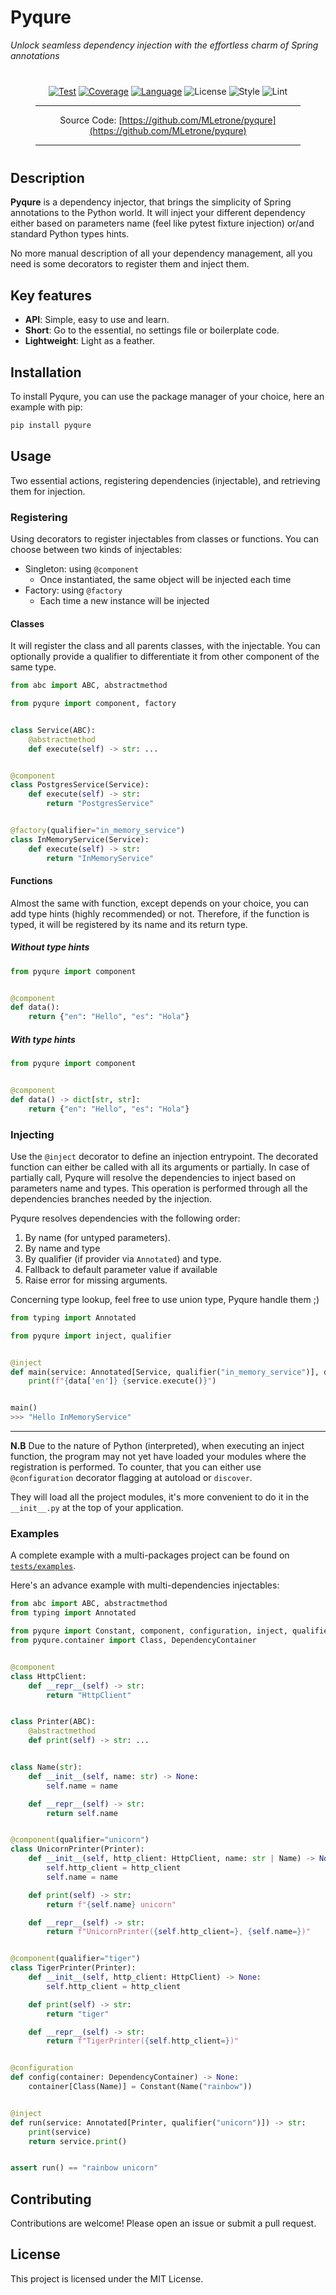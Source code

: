 # Pyqure

_Unlock seamless dependency injection with the effortless charm of Spring annotations_

<div align="center" style="margin:40px;">
<!-- --8<-- [start:overview-header] -->

[![Test](https://github.com/MLetrone/pyqure/actions/workflows/ci.yml/badge.svg?branch=main)](https://github.com/MLetrone/pyqure/actions/workflows/ci.yml)
[![Coverage](https://raw.githubusercontent.com/mLetrone/pyqure/_xml_coverage_reports/data/main/badge.svg)](https://raw.githubusercontent.com/mLetrone/pyqure/_xml_coverage_reports/data/main/coverage.xml)
[![Language](https://img.shields.io/python/required-version-toml?tomlFilePath=https%3A%2F%2Fraw.githubusercontent.com%2FmLetrone%2Fpyqure%2Fmain%2Fpyproject.toml)](https://www.python.org/)
![License](https://img.shields.io/badge/License-MIT-yellow?style=flat-square)
![Style](https://img.shields.io/badge/Style-ruff-9a9a9a?style=flat-square)
![Lint](https://img.shields.io/badge/Lint-ruff,%20mypy-brightgreen?style=flat-square)

<!-- --8<-- [end:overview-header] -->

---

Source Code: [https://github.com/MLetrone/pyqure](https://github.com/MLetrone/pyqure)

---
</div>
<!-- --8<-- [start:overview-body] -->

## Description

**Pyqure** is a dependency injector, that brings the simplicity of Spring annotations to the Python world.
It will inject your different dependency either based on parameters name (feel like pytest fixture injection)
or/and standard Python types hints.

No more manual description of all your dependency management,
all you need is some decorators to register them and inject them.

[//]: # (TODO explain dependency injection ?)

## Key features

* **API**: Simple, easy to use and learn.
* **Short**: Go to the essential, no settings file or boilerplate code.
* **Lightweight**: Light as a feather.

## Installation

To install Pyqure, you can use the package manager of your choice, here an example with pip:

```bash
pip install pyqure
```

## Usage

Two essential actions, registering dependencies (injectable), and retrieving them for injection.

### Registering

Using decorators to register injectables from classes or functions.
You can choose between two kinds of injectables:

- Singleton: using `@component`
    - Once instantiated, the same object will be injected each time
- Factory: using `@factory`
    - Each time a new instance will be injected

#### Classes

It will register the class and all parents classes, with the injectable.
You can optionally provide a qualifier to differentiate it from other component of the same type.

```python
from abc import ABC, abstractmethod

from pyqure import component, factory


class Service(ABC):
    @abstractmethod
    def execute(self) -> str: ...


@component
class PostgresService(Service):
    def execute(self) -> str:
        return "PostgresService"


@factory(qualifier="in_memory_service")
class InMemoryService(Service):
    def execute(self) -> str:
        return "InMemoryService"
```

#### Functions

Almost the same with function, except depends on your choice,
you can add type hints (highly recommended) or not.
Therefore, if the function is typed, it will be registered by its name and its return type.

##### Without type hints

```python
from pyqure import component


@component
def data():
    return {"en": "Hello", "es": "Hola"}

```

##### With type hints

```python
from pyqure import component


@component
def data() -> dict[str, str]:
    return {"en": "Hello", "es": "Hola"}
```

### Injecting

Use the `@inject` decorator to define an injection entrypoint.
The decorated function can either be called with all its arguments or partially.
In case of partially call, Pyqure will resolve the dependencies to inject based on parameters name and types.
This operation is performed through all the dependencies branches needed by the injection.

Pyqure resolves dependencies with the following order:

1. By name (for untyped parameters).
2. By name and type
3. By qualifier (if provider via `Annotated`) and type.
4. Fallback to default parameter value if available
5. Raise error for missing arguments.

Concerning type lookup, feel free to use union type, Pyqure handle them ;)

```python
from typing import Annotated

from pyqure import inject, qualifier


@inject
def main(service: Annotated[Service, qualifier("in_memory_service")], data: dict[str, str]) -> None:
    print(f"{data['en']} {service.execute()}")


main()
>>> "Hello InMemoryService"
```

---
**N.B**
Due to the nature of Python (interpreted), when executing an inject function,
the program may not yet have loaded your modules where the registration is performed.
To counter, that you can either use `@configuration` decorator flagging at autoload or `discover`.

They will load all the project modules, it's more convenient to do it in the `__init__.py` at the top of your application.

### Examples

A complete example with a multi-packages project can be found on [`tests/examples`](https://github.com/mLetrone/pyqure/tree/main/tests/examples).

Here's an advance example with multi-dependencies injectables:

```python
from abc import ABC, abstractmethod
from typing import Annotated

from pyqure import Constant, component, configuration, inject, qualifier
from pyqure.container import Class, DependencyContainer


@component
class HttpClient:
    def __repr__(self) -> str:
        return "HttpClient"


class Printer(ABC):
    @abstractmethod
    def print(self) -> str: ...


class Name(str):
    def __init__(self, name: str) -> None:
        self.name = name

    def __repr__(self) -> str:
        return self.name


@component(qualifier="unicorn")
class UnicornPrinter(Printer):
    def __init__(self, http_client: HttpClient, name: str | Name) -> None:
        self.http_client = http_client
        self.name = name

    def print(self) -> str:
        return f"{self.name} unicorn"

    def __repr__(self) -> str:
        return f"UnicornPrinter({self.http_client=}, {self.name=})"


@component(qualifier="tiger")
class TigerPrinter(Printer):
    def __init__(self, http_client: HttpClient) -> None:
        self.http_client = http_client

    def print(self) -> str:
        return "tiger"

    def __repr__(self) -> str:
        return f"TigerPrinter({self.http_client=})"


@configuration
def config(container: DependencyContainer) -> None:
    container[Class(Name)] = Constant(Name("rainbow"))


@inject
def run(service: Annotated[Printer, qualifier("unicorn")]) -> str:
    print(service)
    return service.print()


assert run() == "rainbow unicorn"
```

## Contributing

Contributions are welcome! Please open an issue or submit a pull request.

## License

This project is licensed under the MIT License.
